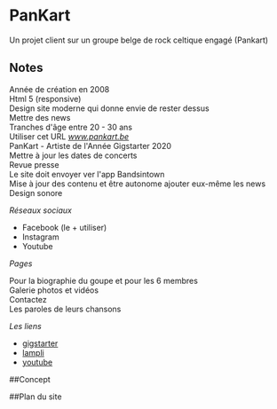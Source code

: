 # PanKart
Un projet client sur un groupe belge de rock celtique engagé (Pankart)

## Notes
Année de création en 2008  
Html 5 (responsive)  
Design site moderne qui donne envie de rester dessus  
Mettre des news  
Tranches d'âge entre 20 - 30 ans  
Utiliser cet URL _www.pankart.be_  
PanKart - Artiste de l'Année Gigstarter 2020  
Mettre à jour les dates de concerts  
Revue presse  
Le site doit envoyer ver l'app Bandsintown  
Mise à jour des contenu et être autonome ajouter eux-même les news   
Design sonore  
  

_Réseaux sociaux_  

* Facebook (le + utiliser)
* Instagram
* Youtube

_Pages_  
  
Pour la biographie du goupe et pour les 6 membres  
Galerie photos et vidéos  
Contactez  
Les paroles de leurs chansons  
  
_Les liens_  

* [gigstarter](https://www.gigstarter.fr/artistes/pankart)
* [lampli](https://lampli.be/artist-profile/pankart/)  
* [youtube](https://www.youtube.com/channel/UC7XhVCykTsQEJp6P0eTVfmQ)  
  
  
##Concept  

##Plan du site


